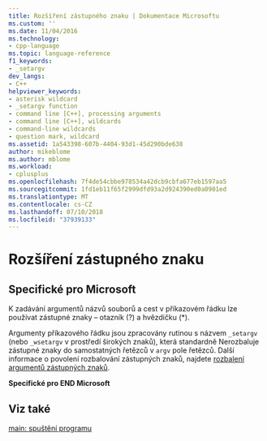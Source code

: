 ```yaml
---
title: Rozšíření zástupného znaku | Dokumentace Microsoftu
ms.custom: ''
ms.date: 11/04/2016
ms.technology:
- cpp-language
ms.topic: language-reference
f1_keywords:
- _setargv
dev_langs:
- C++
helpviewer_keywords:
- asterisk wildcard
- _setargv function
- command line [C++], processing arguments
- command line [C++], wildcards
- command-line wildcards
- question mark, wildcard
ms.assetid: 1a543398-607b-4404-93d1-45d290bde638
author: mikeblome
ms.author: mblome
ms.workload:
- cplusplus
ms.openlocfilehash: 7f4de54cbbe978534a42dcb9cbfa677eb1597aa5
ms.sourcegitcommit: 1fd1eb11f65f2999dfd93a2d924390ed0a0901ed
ms.translationtype: MT
ms.contentlocale: cs-CZ
ms.lasthandoff: 07/10/2018
ms.locfileid: "37939133"
---
```

# <a name="wildcard-expansion"></a>Rozšíření zástupného znaku
## <a name="microsoft-specific"></a>Specifické pro Microsoft  
 K zadávání argumentů názvů souborů a cest v příkazovém řádku lze používat zástupné znaky – otazník (?) a hvězdičku (*).  
  
 Argumenty příkazového řádku jsou zpracovány rutinou s názvem `_setargv` (nebo `_wsetargv` v prostředí širokých znaků), která standardně Nerozbaluje zástupné znaky do samostatných řetězců v `argv` pole řetězců. Další informace o povolení rozbalování zástupných znaků, najdete [rozbalení argumentů zástupných znaků](../c-language/expanding-wildcard-arguments.md).  
  
**Specifické pro END Microsoft**  
  
## <a name="see-also"></a>Viz také  
 [main: spuštění programu](../cpp/main-program-startup.md)